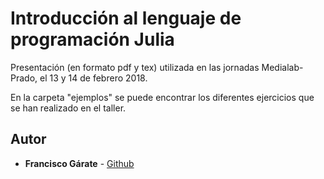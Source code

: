 # Introducción al lenguaje de programación Julia

Presentación (en formato pdf y tex) utilizada en las jornadas Medialab-Prado, el 13 y 14 de febrero 2018.

En la carpeta "ejemplos" se puede encontrar los diferentes ejercicios que se han realizado en el taller.

## Autor

* **Francisco Gárate** -  [Github](https://github.com/franciscogarate)
